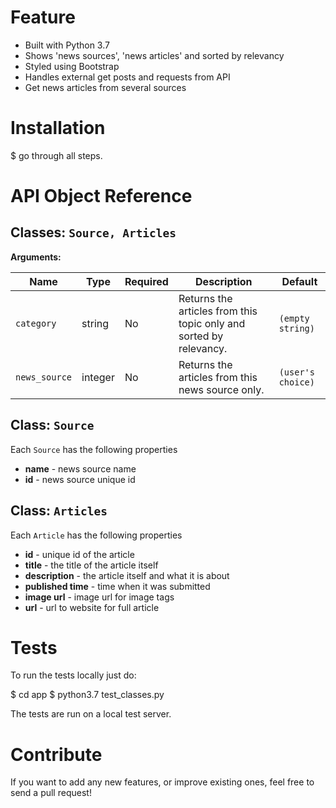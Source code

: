 Feature
========

- Built with Python 3.7
- Shows 'news sources', 'news articles' and sorted by relevancy
- Styled using Bootstrap
- Handles external get posts and requests from API
- Get news articles from several sources


Installation
========

   $ go through all steps.



API Object Reference
========

## Classes: `Source, Articles`


**Arguments:**

| Name | Type | Required | Description | Default |
| ---- | ---- | -------- | ----------- | ------- |
| `category` | string | No | Returns the articles from this topic only and sorted by relevancy. | `(empty string)`  |
| `news_source` | integer | No | Returns the articles from this news source only. | `(user's choice)` |



## Class: `Source`

Each `Source` has the following properties

- **name** - news source name
- **id** - news source unique id

## Class: `Articles`

Each `Article` has the following properties

- **id** - unique id of the article
- **title** - the title of the article itself
- **description** - the article itself and what it is about
- **published time** - time when it was submitted
- **image url** - image url for image tags
- **url** - url to website for full article

Tests
========

To run the tests locally just do:

   $ cd app
   $ python3.7 test_classes.py


The tests are run on a local test server.

Contribute
========

If you want to add any new features, or improve existing ones, feel free to send a pull request!
